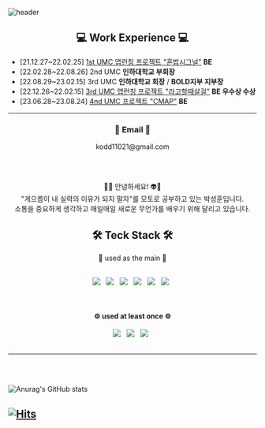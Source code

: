 ![header](https://capsule-render.vercel.app/api?type=waving&color=auto&height=300&section=header&text=Park%20SeongHoon&fontSize=90)


<h2 align="center">💻 Work Experience 💻</h2>

* [21.12.27~22.02.25] [1st UMC 앱런칭 프로젝트 "혼밥시그널"](https://github.com/MadMax-Team/honbap_signal_server) **BE**
* [22.02.28~22.08.26] 2nd UMC **인하대학교 부회장**
* [22.08.29~23.02.15] 3rd UMC **인하대학교 회장** / **BOLD지부 지부장**
* [22.12.26~22.02.15] [3rd UMC 앱런칭 프로젝트 "라고할때살걸"](https://github.com/LGHTSG/SpringServerAPI-public) **BE 우수상 수상**
* [23.06.28~23.08.24] [4nd UMC 프로젝트 "CMAP"](https://github.com/UMCCMAP/server) **BE**

---
<h3 align="center">📧 Email 📧</h3>

<div align="center">kodd11021@gmail.com</div>

<div align="center"></div>

<br></br>

<p align="center">
  <div align="center">👾🤖 안녕하세요! 👽👻</div>
  <div align="center">"게으름이 내 실력의 이유가 되지 말자"를 모토로 공부하고 있는 박성훈입니다.</div>
  <div align="center">소통을 중요하게 생각하고 매일매일 새로운 무언가를 배우기 위해 달리고 있습니다.</div>
</p>


<h2 align="center">🛠 Teck Stack 🛠</h2>
<div align="center">👾 used as the main 👾</div>
<br>
<p align="center">
<img src="https://img.shields.io/badge/Spring Boot-6DB33F?style=flat-square&logo=Spring&logoColor=white"/></a> &nbsp
<img src="https://img.shields.io/badge/MySQL-4479A1?style=flat-square&logo=MySQL&logoColor=white"/></a> &nbsp
<img src="https://img.shields.io/badge/Python-3776AB?style=flat-square&logo=Python&logoColor=white"/></a> &nbsp
<img src="https://img.shields.io/badge/Amazon AWS-232F3E?style=flat-square&logo=Amazon%20AWS&logoColor=white"/></a> &nbsp 
<img src="https://img.shields.io/badge/Java-FF7800?style=flat-square&logo=Java&logoColor=white"</a> &nbsp
<img src="https://img.shields.io/badge/Git-F05032?style=flat-square&logo=Git&logoColor=white"/></a> &nbsp 
</p>
</br>

<h4 align="center">⚙️ used at least once ⚙️</h4>
<p align="center">
<img src="https://img.shields.io/badge/Node.js-339933?style=flat-square&logo=Node.js&logoColor=white"/></a> &nbsp
<img src="https://img.shields.io/badge/c++-00599C?style=flat-square&logo=c%2B%2B&logoColor=white"/></a> &nbsp 
<img src="https://img.shields.io/badge/Redis-DC382D?style=flat-square&logo=Redis%2B%2B&logoColor=white"/></a> &nbsp 
<br></br>

---

</p>

<br></br>


![Anurag's GitHub stats](https://github-readme-stats.vercel.app/api?username=seongddiyong&show_icons=true&theme=radical)

[![Hits](https://hits.seeyoufarm.com/api/count/incr/badge.svg?url=https%3A%2F%2Fgithub.com%2Fseongddiyong&count_bg=%2379C83D&title_bg=%23555555&icon=&icon_color=%23E7E7E7&title=hits&edge_flat=false)](https://hits.seeyoufarm.com)
----
